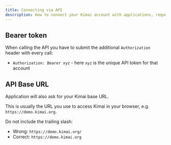 ```yaml
---
title: Connecting via API
description: How to connect your Kimai account with applications, requesting your API token and how to use it.
---
```


## Bearer token
 
When calling the API you have to submit the additional `Authorization` header with every call:

- `Authorization: Bearer xyz` - here `xyz` is the unique API token for that account

## API Base URL

Application will also ask for your Kimai base URL.

This is usually the URL you use to access Kimai in your browser, e.g. `https://demo.kimai.org`.

Do not include the trailing slash:

- Wrong: `https://demo.kimai.org/`
- Correct: `https://demo.kimai.org`
